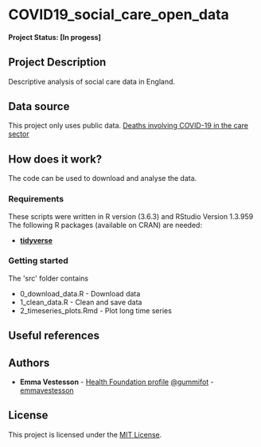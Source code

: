 # COVID19_social_care_open_data


#### Project Status: [In progess]

## Project Description
Descriptive analysis of social care data in England.

## Data source

This project only uses public data. 
[Deaths involving COVID-19 in the care sector](https://www.ons.gov.uk/peoplepopulationandcommunity/birthsdeathsandmarriages/deaths/datasets/deathsinvolvingcovid19inthecaresectorenglandandwales) 

## How does it work?

The code can be used to download and analyse the data. 

### Requirements

These scripts were written in R version (3.6.3) and RStudio Version 1.3.959 
The following R packages (available on CRAN) are needed: 
* [**tidyverse**](https://www.tidyverse.org/)

### Getting started



The 'src' folder contains

* 0_download_data.R - Download data
* 1_clean_data.R - Clean and save data
* 2_timeseries_plots.Rmd - Plot long time series

## Useful references


## Authors

* **Emma Vestesson** - [Health Foundation profile](https://www.health.org.uk/about-the-health-foundation/our-people/improvement-analytics-unit-iau/emma-vestesson) [@gummifot](https://twitter.com/gummifot) - [emmavestesson](https://github.com/emmavestesson)

## License

This project is licensed under the [MIT License](https://github.com/HFAnalyticsLab/COVID19_social_care_open_data/blob/master/LICENSE).

